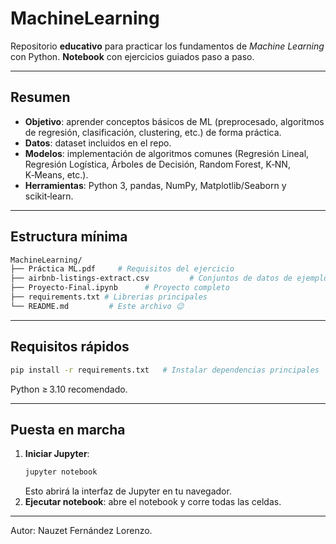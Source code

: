 # MachineLearning

Repositorio **educativo** para practicar los fundamentos de *Machine Learning* con Python.
 **Notebook** con ejercicios guiados paso a paso.

---

##  Resumen

- **Objetivo**: aprender conceptos básicos de ML (preprocesado, algoritmos de regresión, clasificación, clustering, etc.) de forma práctica.
- **Datos**: dataset incluidos en el repo.
- **Modelos**: implementación de algoritmos comunes (Regresión Lineal, Regresión Logística, Árboles de Decisión, Random Forest, K‑NN, K‑Means, etc.).
- **Herramientas**: Python 3, pandas, NumPy, Matplotlib/Seaborn y scikit‑learn.

---

## Estructura mínima
```bash
MachineLearning/
├── Práctica ML.pdf     # Requisitos del ejercicio
├── airbnb-listings-extract.csv         # Conjuntos de datos de ejemplo
├── Proyecto-Final.ipynb      # Proyecto completo 
├── requirements.txt # Librerias principales
└── README.md         # Este archivo 😉
```

---

## Requisitos rápidos
```bash
pip install -r requirements.txt   # Instalar dependencias principales
```
Python ≥ 3.10 recomendado.

---

## Puesta en marcha
1. **Iniciar Jupyter**:
   ```bash
   jupyter notebook
   ```
   Esto abrirá la interfaz de Jupyter en tu navegador.
2. **Ejecutar notebook**: abre el notebook y corre todas las celdas.
---

Autor: Nauzet Fernández Lorenzo.

